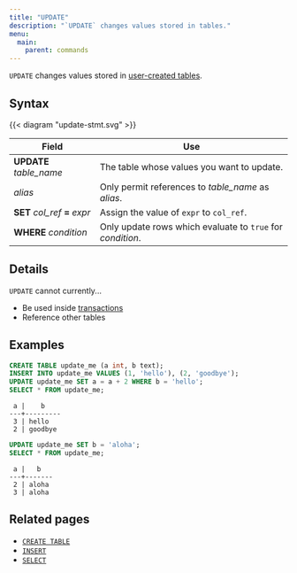 ```yaml
---
title: "UPDATE"
description: "`UPDATE` changes values stored in tables."
menu:
  main:
    parent: commands
---
```


`UPDATE` changes values stored in [user-created tables](../create-table).

## Syntax

{{< diagram "update-stmt.svg" >}}

Field | Use
------|-----
**UPDATE** _table_name_ | The table whose values you want to update.
_alias_ | Only permit references to _table_name_ as _alias_.
**SET** _col_ref_ **=** _expr_ | Assign the value of `expr` to `col_ref`.
**WHERE** _condition_ | Only update rows which evaluate to `true` for _condition_.

## Details

`UPDATE` cannot currently...
- Be used inside [transactions](../begin)
- Reference other tables

## Examples

```sql
CREATE TABLE update_me (a int, b text);
INSERT INTO update_me VALUES (1, 'hello'), (2, 'goodbye');
UPDATE update_me SET a = a + 2 WHERE b = 'hello';
SELECT * FROM update_me;
```
```
 a |    b
---+---------
 3 | hello
 2 | goodbye
```
```sql
UPDATE update_me SET b = 'aloha';
SELECT * FROM update_me;
```
```
 a |   b
---+-------
 2 | aloha
 3 | aloha
```

## Related pages

- [`CREATE TABLE`](../create-table)
- [`INSERT`](../insert)
- [`SELECT`](../select)
